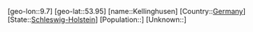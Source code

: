 ﻿---
location: [53.95,9.7]
type: City
tags:
- geo/City


SpocWebEntityId: 31376
isDeleted: false
confidential: public

---
[geo-lon::9.7]
[geo-lat::53.95]
[name::Kellinghusen]
[Country::[Germany](geo/Continent/Europe/Germany.md)]
[State::[Schleswig-Holstein](geo/Continent/Europe/Germany/Schleswig-Holstein.md)]
[Population::]
[Unknown::]

